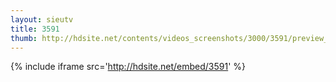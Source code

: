 ```yaml
---
layout: sieutv
title: 3591
thumb: http://hdsite.net/contents/videos_screenshots/3000/3591/preview_360p.mp4.jpg
---
```

{% include iframe src='http://hdsite.net/embed/3591' %}
 

